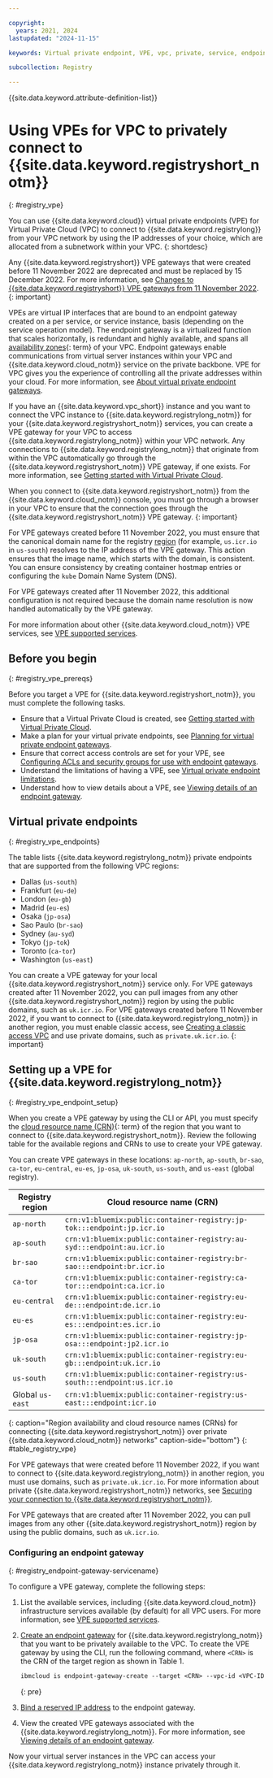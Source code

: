 ```yaml
---

copyright:
  years: 2021, 2024
lastupdated: "2024-11-15"

keywords: Virtual private endpoint, VPE, vpc, private, service, endpoint gateway, gateway, endpoint

subcollection: Registry

---
```


{{site.data.keyword.attribute-definition-list}}

# Using VPEs for VPC to privately connect to {{site.data.keyword.registryshort_notm}}
{: #registry_vpe}

You can use {{site.data.keyword.cloud}} virtual private endpoints (VPE) for Virtual Private Cloud (VPC) to connect to {{site.data.keyword.registrylong}} from your VPC network by using the IP addresses of your choice, which are allocated from a subnetwork within your VPC.
{: shortdesc}

Any {{site.data.keyword.registryshort}} VPE gateways that were created before 11 November 2022 are deprecated and must be replaced by 15 December 2022. For more information, see [Changes to {{site.data.keyword.registryshort}} VPE gateways from 11 November 2022](/docs/Registry?topic=Registry-registry_notices_vpe).
{: important}

VPEs are virtual IP interfaces that are bound to an endpoint gateway created on a per service, or service instance, basis (depending on the service operation model). The endpoint gateway is a virtualized function that scales horizontally, is redundant and highly available, and spans all [availability zones](#x7018171){: term} of your VPC. Endpoint gateways enable communications from virtual server instances within your VPC and {{site.data.keyword.cloud_notm}} service on the private backbone. VPE for VPC gives you the experience of controlling all the private addresses within your cloud. For more information, see [About virtual private endpoint gateways](/docs/vpc?topic=vpc-about-vpe).

If you have an {{site.data.keyword.vpc_short}} instance and you want to connect the VPC instance to {{site.data.keyword.registrylong_notm}} for your {{site.data.keyword.registryshort_notm}} services, you can create a VPE gateway for your VPC to access {{site.data.keyword.registrylong_notm}} within your VPC network. Any connections to {{site.data.keyword.registrylong_notm}} that originate from within the VPC automatically go through the {{site.data.keyword.registryshort_notm}} VPE gateway, if one exists. For more information, see [Getting started with Virtual Private Cloud](/docs/vpc?topic=vpc-getting-started).

When you connect to {{site.data.keyword.registryshort_notm}} from the {{site.data.keyword.cloud_notm}} console, you must go through a browser in your VPC to ensure that the connection goes through the {{site.data.keyword.registryshort_notm}} VPE gateway.
{: important}

For VPE gateways created before 11 November 2022, you must ensure that the canonical domain name for the registry [region](/docs/Registry?topic=Registry-registry_overview#registry_regions) (for example, `us.icr.io` in `us-south`) resolves to the IP address of the VPE gateway. This action ensures that the image name, which starts with the domain, is consistent. You can ensure consistency by creating container hostmap entries or configuring the `kube` Domain Name System (DNS).

For VPE gateways created after 11 November 2022, this additional configuration is not required because the domain name resolution is now handled automatically by the VPE gateway.

For more information about other {{site.data.keyword.cloud_notm}} VPE services, see [VPE supported services](/docs/vpc?topic=vpc-vpe-supported-services).

## Before you begin
{: #registry_vpe_prereqs}

Before you target a VPE for {{site.data.keyword.registryshort_notm}}, you must complete the following tasks.

- Ensure that a Virtual Private Cloud is created, see [Getting started with Virtual Private Cloud](/docs/vpc?topic=vpc-getting-started).
- Make a plan for your virtual private endpoints, see [Planning for virtual private endpoint gateways](/docs/vpc?topic=vpc-planning-considerations).
- Ensure that correct access controls are set for your VPE, see [Configuring ACLs and security groups for use with endpoint gateways](/docs/vpc?topic=vpc-configure-acls-sgs-endpoint-gateways).
- Understand the limitations of having a VPE, see [Virtual private endpoint limitations](/docs/vpc?topic=vpc-limitations-vpe).
- Understand how to view details about a VPE, see [Viewing details of an endpoint gateway](/docs/vpc?topic=vpc-vpe-viewing-details-of-an-endpoint-gateway).

## Virtual private endpoints
{: #registry_vpe_endpoints}

The table lists {{site.data.keyword.registrylong_notm}} private endpoints that are supported from the following VPC regions:

- Dallas (`us-south`)
- Frankfurt (`eu-de`)
- London (`eu-gb`)
- Madrid (`eu-es`)
- Osaka (`jp-osa`)
- Sao Paulo (`br-sao`)
- Sydney (`au-syd`)
- Tokyo (`jp-tok`)
- Toronto (`ca-tor`)
- Washington (`us-east`)

You can create a VPE gateway for your local {{site.data.keyword.registryshort_notm}} service only. For VPE gateways created after 11 November 2022, you can pull images from any other {{site.data.keyword.registryshort_notm}} region by using the public domains, such as `uk.icr.io`. For VPE gateways created before 11 November 2022, if you want to connect to {{site.data.keyword.registrylong_notm}} in another region, you must enable classic access, see [Creating a classic access VPC](/docs/vpc?topic=vpc-setting-up-access-to-classic-infrastructure#create-a-classic-access-vpc) and use private domains, such as `private.uk.icr.io`.
{: important}

## Setting up a VPE for {{site.data.keyword.registrylong_notm}}
{: #registry_vpe_endpoint_setup}

When you create a VPE gateway by using the CLI or API, you must specify the [cloud resource name (CRN)](#x9494304){: term} of the region that you want to connect to {{site.data.keyword.registryshort_notm}}. Review the following table for the available regions and CRNs to use to create your VPE gateway.

You can create VPE gateways in these locations: `ap-north`, `ap-south`, `br-sao`, `ca-tor`, `eu-central`, `eu-es`, `jp-osa`, `uk-south`, `us-south`, and `us-east` (global registry).

| Registry region | Cloud resource name (CRN) |
|-----------------|---------------------------|
| `ap-north` | `crn:v1:bluemix:public:container-registry:jp-tok:::endpoint:jp.icr.io` |
| `ap-south` | `crn:v1:bluemix:public:container-registry:au-syd:::endpoint:au.icr.io` |
| `br-sao` | `crn:v1:bluemix:public:container-registry:br-sao:::endpoint:br.icr.io` |
| `ca-tor` | `crn:v1:bluemix:public:container-registry:ca-tor:::endpoint:ca.icr.io` |
| `eu-central` | `crn:v1:bluemix:public:container-registry:eu-de:::endpoint:de.icr.io` |
| `eu-es` | `crn:v1:bluemix:public:container-registry:eu-es:::endpoint:es.icr.io` |
| `jp-osa` | `crn:v1:bluemix:public:container-registry:jp-osa:::endpoint:jp2.icr.io` |
| `uk-south` | `crn:v1:bluemix:public:container-registry:eu-gb:::endpoint:uk.icr.io` |
| `us-south` | `crn:v1:bluemix:public:container-registry:us-south:::endpoint:us.icr.io` |
| Global `us-east` | `crn:v1:bluemix:public:container-registry:us-east:::endpoint:icr.io` |
{: caption="Region availability and cloud resource names (CRNs) for connecting {{site.data.keyword.registryshort_notm}} over private {{site.data.keyword.cloud_notm}} networks" caption-side="bottom"}
{: #table_registry_vpe}

For VPE gateways that were created before 11 November 2022, if you want to connect to {{site.data.keyword.registrylong_notm}} in another region, you must use domains, such as `private.uk.icr.io`. For more information about private {{site.data.keyword.registryshort_notm}} networks, see [Securing your connection to {{site.data.keyword.registryshort_notm}}](/docs/Registry?topic=Registry-registry_private).

For VPE gateways that are created after 11 November 2022, you can pull images from any other {{site.data.keyword.registryshort_notm}} region by using the public domains, such as `uk.icr.io`.

### Configuring an endpoint gateway
{: #registry_endpoint-gateway-servicename}

To configure a VPE gateway, complete the following steps:

1. List the available services, including {{site.data.keyword.cloud_notm}} infrastructure services available (by default) for all VPC users. For more information, see [VPE supported services](/docs/vpc?topic=vpc-vpe-supported-services).
2. [Create an endpoint gateway](/docs/vpc?topic=vpc-ordering-endpoint-gateway) for {{site.data.keyword.registrylong_notm}} that you want to be privately available to the VPC. To create the VPE gateway by using the CLI, run the following command, where `<CRN>` is the CRN of the target region as shown in Table 1.

    ```txt
    ibmcloud is endpoint-gateway-create --target <CRN> --vpc-id <VPC-ID> --name myname
    ```
    {: pre}

3. [Bind a reserved IP address](/docs/vpc?topic=vpc-bind-unbind-reserved-ip) to the endpoint gateway.
4. View the created VPE gateways associated with the {{site.data.keyword.registrylong_notm}}. For more information, see [Viewing details of an endpoint gateway](/docs/vpc?topic=vpc-vpe-viewing-details-of-an-endpoint-gateway).

Now your virtual server instances in the VPC can access your {{site.data.keyword.registrylong_notm}} instance privately through it.
